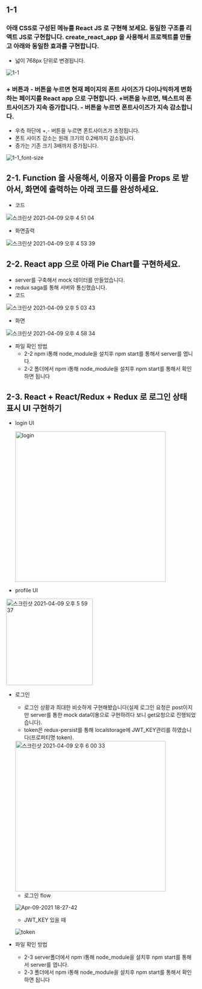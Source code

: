 ## 1-1  
### 아래 CSS로 구성된 메뉴를 React JS 로 구현해 보세요. 동일한 구조를 리액트 JS로 구현합니다. create_react_app 을 사용해서 프로젝트를 만들고 아래와 동일한 효과를 구현합니다.

 - 넓이 768px 단위로 변경됩니다.

![1-1](https://user-images.githubusercontent.com/68732435/114145980-fcf13900-9951-11eb-99ae-308fa32a2306.gif)


### + 버튼과 - 버튼을 누르면 현재 페이지의 폰트 사이즈가 다이나믹하게 변화하는 페이지를 React app 으로 구현합니다. +버튼을 누르면, 텍스트의 폰트사이즈가 지속 증가합니다. - 버튼을 누르면 폰트사이즈가 지속 감소합니다. 
 
 - 우측 하단에 +,- 버튼을 누르면 폰트사이즈가 조정됩니다. 
 - 폰트 사이즈 감소는 원래 크기의 0.2배까지 감소됩니다.
 - 증가는 기존 크기 3배까지 증가됩니다.
 

![1-1_font-size](https://user-images.githubusercontent.com/68732435/114145398-4f7e2580-9951-11eb-96cc-a9e9dd0ee55a.gif)

## 2-1. Function 을 사용해서, 이용자 이름을 Props 로 받아서, 화면에 출력하는 아래 코드를 완성하세요.

- 코드

![스크린샷 2021-04-09 오후 4 51 04](https://user-images.githubusercontent.com/68732435/114147586-cc120380-9953-11eb-95d2-946bf396771c.png)

- 화면출력

![스크린샷 2021-04-09 오후 4 53 39](https://user-images.githubusercontent.com/68732435/114148011-4a6ea580-9954-11eb-8db6-4e06a49fd762.png)

## 2-2. React app 으로 아래 Pie Chart를 구현하세요.

 - server를 구축해서 mock 데이터를 만들었습니다.
 - redux saga를 통해 서버와 통신했습니다.
 - 코드

![스크린샷 2021-04-09 오후 5 03 43](https://user-images.githubusercontent.com/68732435/114149161-91a96600-9955-11eb-9e19-608f9e1b3c65.png)

- 화면 

![스크린샷 2021-04-09 오후 4 58 34](https://user-images.githubusercontent.com/68732435/114149392-d1704d80-9955-11eb-8adf-a522554c25ad.png)

- 파일 확인 방법
   - 2-2 npm i통해 node_module을 설치후 npm start를 통해서 server를 엽니다.
   - 2-2 폴더에서 npm i통해 node_module을 설치후 npm start를 통해서 확인하면 됩니다


## 2-3. React + React/Redux + Redux 로 로그인 상태 표시 UI 구현하기

 - login UI

     <img width="400" alt="login" src="https://user-images.githubusercontent.com/68732435/114158927-3630a580-9960-11eb-8f56-e8246fed059b.png">

 - profile UI

<img width="230" alt="스크린샷 2021-04-09 오후 5 59 37" src="https://user-images.githubusercontent.com/68732435/114159309-9de6f080-9960-11eb-8227-8758092c4beb.png">

 - 로그인 
   - 로그인 상황과 최대한 비슷하게 구현해봤습니다(실제 로그인 요청은 post이지만 server를 통한 mock data이용으로 구현하려다 보니 get요청으로 진행되었습니다).
   - token은 redux-persist를 통해 localstorage에 JWT_KEY관리를 하였습니다(프로퍼티명 token).
    
    <img width="400" alt="스크린샷 2021-04-09 오후 6 00 33" src="https://user-images.githubusercontent.com/68732435/114160206-a2f86f80-9961-11eb-91de-e62460e663f3.png">
     
   - 로그인 flow
   
   ![Apr-09-2021 18-27-42](https://user-images.githubusercontent.com/68732435/114160780-4184d080-9962-11eb-9f99-2363413fd918.gif)
   
   - JWT_KEY 있을 때 
   
   ![token](https://user-images.githubusercontent.com/68732435/114161222-c839ad80-9962-11eb-8896-6c6ea4e0e5ab.gif)

 - 파일 확인 방법
   - 2-3 server폴더에서 npm i통해 node_module을 설치후 npm start를 통해서 server를 엽니다.
   - 2-3 폴더에서 npm i통해 node_module을 설치후 npm start를 통해서 확인하면 됩니다
     
     
     
     

